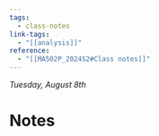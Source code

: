 ```yaml
---
tags:
  - class-notes
link-tags:
  - "[[analysis]]"
reference:
  - "[[MA502P_2024S2#Class notes]]"
---
```

_Tuesday, August 8th_

# Notes




